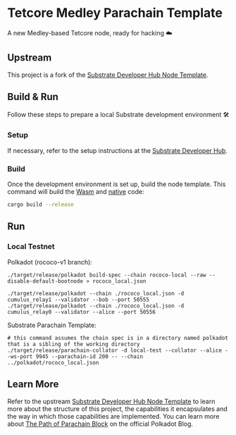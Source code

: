 # Tetcore Medley Parachain Template

A new Medley-based Tetcore node, ready for hacking :cloud:

## Upstream

This project is a fork of the
[Substrate Developer Hub Node Template](https://github.com/tetcore/tetcore-node-template).

## Build & Run

Follow these steps to prepare a local Substrate development environment :hammer_and_wrench:

### Setup

If necessary, refer to the setup instructions at the
[Substrate Developer Hub](https://substrate.dev/docs/en/knowledgebase/getting-started/#manual-installation).

### Build

Once the development environment is set up, build the node template. This command will build the
[Wasm](https://substrate.dev/docs/en/knowledgebase/advanced/executor#wasm-execution) and
[native](https://substrate.dev/docs/en/knowledgebase/advanced/executor#native-execution) code:

```bash
cargo build --release
```
## Run

### Local Testnet

Polkadot (rococo-v1 branch):
```
./target/release/polkadot build-spec --chain rococo-local --raw --disable-default-bootnode > rococo_local.json

./target/release/polkadot --chain ./rococo_local.json -d cumulus_relay1 --validator --bob --port 50555
./target/release/polkadot --chain ./rococo_local.json -d cumulus_relay0 --validator --alice --port 50556
```

Substrate Parachain Template:
```
# this command assumes the chain spec is in a directory named polkadot that is a sibling of the working directory
./target/release/parachain-collator -d local-test --collator --alice --ws-port 9945 --parachain-id 200 -- --chain ../polkadot/rococo_local.json
```

## Learn More

Refer to the upstream
[Substrate Developer Hub Node Template](https://github.com/substrate-developer-hub/substrate-node-template)
to learn more about the structure of this project, the capabilities it encapsulates and the way in
which those capabilities are implemented. You can learn more about
[The Path of Parachain Block](https://polkadot.network/the-path-of-a-parachain-block/) on the
official Polkadot Blog.
